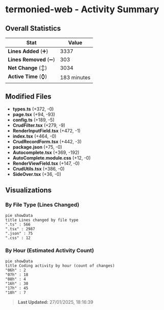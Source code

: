 # termonied-web - Activity Summary 

## Overall Statistics

| Stat                   | Value                                                             |
| ---------------------- | ----------------------------------------------------------------- |
| **Lines Added** (➕)   | 3337                                          |
| **Lines Removed** (➖) | 303                                        |
| **Net Change** (↕)    | 3034                |
| **Active Time** (⌚)   | 183 minutes |


## Modified Files
- **types.ts** (+372, -0)
- **page.tsx** (+94, -93)
- **config.ts** (+189, -5)
- **CrudFilter.tsx** (+279, -9)
- **RenderInputField.tsx** (+472, -1)
- **index.tsx** (+464, -0)
- **CrudRecordForm.tsx** (+442, -3)
- **package.json** (+75, -0)
- **Autocomplete.tsx** (+369, -192)
- **AutoComplete.module.css** (+12, -0)
- **RenderViewField.tsx** (+147, -0)
- **CrudUtils.tsx** (+386, -0)
- **SideOver.tsx** (+36, -0)

## Visualizations

### By File Type (Lines Changed)

```mermaid
pie showData
title Lines changed by file type
".ts" : 566
".tsx" : 2987
".json" : 75
".css" : 12
```

### By Hour (Estimated Activity Count)

```mermaid
pie showData
title Coding activity by hour (count of changes)
"06h" : 2
"07h" : 18
"08h" : 4
"16h" : 30
"17h" : 45
"18h" : 7
```


> **Last Updated:** 27/01/2025, 18:16:39